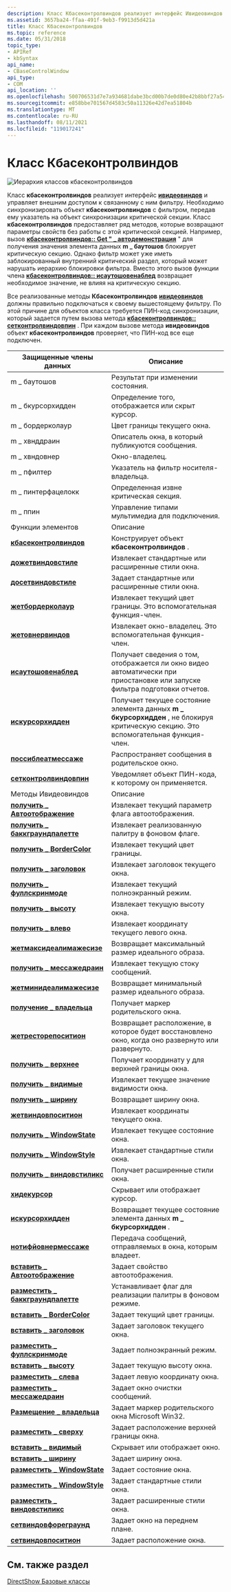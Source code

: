 ```yaml
---
description: Класс Кбасеконтролвиндов реализует интерфейс Ивидеовиндов и управляет внешним доступом к связанному с ним фильтру.
ms.assetid: 3657ba24-ffaa-491f-9eb3-f9913d5d421a
title: Класс Кбасеконтролвиндов
ms.topic: reference
ms.date: 05/31/2018
topic_type:
- APIRef
- kbSyntax
api_name:
- CBaseControlWindow
api_type:
- COM
api_location: ''
ms.openlocfilehash: 500706531d7e7a934681dabe3bcd00b7de0d80e42b8bbf27a5456a8fd4415f21
ms.sourcegitcommit: e858bbe701567d4583c50a11326e42d7ea51804b
ms.translationtype: MT
ms.contentlocale: ru-RU
ms.lasthandoff: 08/11/2021
ms.locfileid: "119017241"
---
```

# <a name="cbasecontrolwindow-class"></a>Класс Кбасеконтролвиндов

![Иерархия классов кбасеконтролвиндов](images/wctrl01.png)

Класс **кбасеконтролвиндов** реализует интерфейс [**ивидеовиндов**](/windows/desktop/api/Control/nn-control-ivideowindow) и управляет внешним доступом к связанному с ним фильтру. Необходимо синхронизировать объект **кбасеконтролвиндов** с фильтром, передав ему указатель на объект синхронизации критической секции. Класс **кбасеконтролвиндов** предоставляет ряд методов, которые возвращают параметры свойств без работы с этой критической секцией. Например, вызов [**кбасеконтролвиндов:: Get " \_ автодемонстрация**](cbasecontrolwindow-get-autoshow.md) " для получения значения элемента данных **m \_ баутошов** блокирует критическую секцию. Однако фильтр может уже иметь заблокированный внутренний критический раздел, который может нарушать иерархию блокировки фильтра. Вместо этого вызов функции члена [**кбасеконтролвиндов:: исаутошовенаблед**](cbasecontrolwindow-isautoshowenabled.md) возвращает необходимое значение, не влияя на критическую секцию.

Все реализованные методы **Кбасеконтролвиндов** [**ивидеовиндов**](/windows/desktop/api/Control/nn-control-ivideowindow) должны правильно подключаться к своему вышестоящему фильтру. По этой причине для объектов класса требуется ПИН-код синхронизации, который задается путем вызова метода [**кбасеконтролвиндов:: сетконтролвиндовпин**](cbasecontrolwindow-setcontrolwindowpin.md) . При каждом вызове метода **ивидеовиндов** объект **кбасеконтролвиндов** проверяет, что ПИН-код все еще подключен.



| Защищенные члены данных                                                     | Описание                                                                                                                                 |
|----------------------------------------------------------------------------|---------------------------------------------------------------------------------------------------------------------------------------------|
| m \_ баутошов                                                               | Результат при изменении состояния.                                                                                                              |
| m \_ бкурсорхидден                                                           | Определение того, отображается или скрыт курсор.                                                                                 |
| m \_ бордерколаур                                                            | Цвет границы текущего окна.                                                                                                         |
| m \_ хвнддраин                                                               | Описатель окна, в который публикуются сообщения.                                                                                        |
| m \_ хвндовнер                                                               | Окно-владелец.                                                                                                                              |
| m \_ пфилтер                                                                 | Указатель на фильтр носителя-владельца.                                                                                                         |
| m \_ пинтерфацелокк                                                          | Определенная извне критическая секция.                                                                                                        |
| m \_ ппин                                                                    | Управление типами мультимедиа для подключения.                                                                                                  |
| Функции элементов                                                           | Описание                                                                                                                                 |
| [**кбасеконтролвиндов**](cbasecontrolwindow-cbasecontrolwindow.md)        | Конструирует объект **кбасеконтролвиндов** .                                                                                                 |
| [**дожетвиндовстиле**](cbasecontrolwindow-dogetwindowstyle.md)            | Извлекает стандартные или расширенные стили окна.                                                                                     |
| [**досетвиндовстиле**](cbasecontrolwindow-dosetwindowstyle.md)            | Задает стандартные или расширенные стили окна.                                                                                                 |
| [**жетбордерколаур**](cbasecontrolwindow-getbordercolour.md)              | Извлекает текущий цвет границы. Это вспомогательная функция-член.                                                                       |
| [**жетовнервиндов**](cbasecontrolwindow-getownerwindow.md)                | Извлекает окно-владелец. Это вспомогательная функция-член.                                                                              |
| [**исаутошовенаблед**](cbasecontrolwindow-isautoshowenabled.md)          | Получает сведения о том, отображается ли окно видео автоматически при приостановке или запуске фильтра подготовки отчетов.                        |
| [**искурсорхидден**](cbasecontrolwindow-iscursorhidden.md)                | Получает текущее состояние элемента данных **m \_ бкурсорхидден** , не блокируя критическую секцию. Это вспомогательная функция-член. |
| [**поссиблеатмессаже**](cbasecontrolwindow-possiblyeatmessage.md)        | Распространяет сообщения в родительское окно.                                                                                                  |
| [**сетконтролвиндовпин**](cbasecontrolwindow-setcontrolwindowpin.md)      | Уведомляет объект ПИН-кода, к которому он применяется.                                                                                         |
| Методы Ивидеовиндов                                                       | Описание                                                                                                                                 |
| [**получить \_ Автоотображение**](cbasecontrolwindow-get-autoshow.md)                   | Извлекает текущий параметр флага автоотображения.                                                                                                |
| [**получить \_ баккграундпалетте**](cbasecontrolwindow-get-backgroundpalette.md) | Извлекает реализованную палитру в фоновом флаге.                                                                                      |
| [**получить \_ BorderColor**](cbasecontrolwindow-get-bordercolor.md)             | Извлекает текущий цвет границы.                                                                                                         |
| [**получить \_ заголовок**](cbasecontrolwindow-get-caption.md)                     | Извлекает заголовок текущего окна.                                                                                                       |
| [**получить \_ фуллскринмоде**](cbasecontrolwindow-get-fullscreenmode.md)      | Извлекает текущий полноэкранный режим.                                                                                                     |
| [**получить \_ высоту**](cbasecontrolwindow-get-height.md)                       | Извлекает текущую высоту окна.                                                                                                        |
| [**получить \_ влево**](cbasecontrolwindow-get-left.md)                           | Извлекает координату текущего левого окна.                                                                                               |
| [**жетмаксидеалимажесизе**](cbasecontrolwindow-getmaxidealimagesize.md)    | Возвращает максимальный размер идеального образа.                                                                                              |
| [**получить \_ мессажедраин**](cbasecontrolwindow-get-messagedrain.md)           | Извлекает текущую стоку сообщений.                                                                                                        |
| [**жетминидеалимажесизе**](cbasecontrolwindow-getminidealimagesize.md)    | Возвращает минимальный размер идеального образа.                                                                                              |
| [**получение \_ владельца**](cbasecontrolwindow-get-owner.md)                         | Получает маркер родительского окна.                                                                                                         |
| [**жетресторепоситион**](cbasecontrolwindow-getrestoreposition.md)        | Возвращает расположение, в которое будет восстановлено окно, когда оно развернуто или развернуто.                                                    |
| [**получить \_ верхнее**](cbasecontrolwindow-get-top.md)                             | Получает координату y для верхней границы окна.                                                                                       |
| [**получить \_ видимые**](cbasecontrolwindow-get-visible.md)                     | Извлекает текущее значение видимости окна.                                                                                     |
| [**получить \_ ширину**](cbasecontrolwindow-get-width.md)                         | Возвращает ширину окна.                                                                                                          |
| [**жетвиндовпоситион**](cbasecontrolwindow-getwindowposition.md)          | Извлекает координаты текущего окна.                                                                                                   |
| [**получить \_ WindowState**](cbasecontrolwindow-get-windowstate.md)             | Извлекает текущее состояние окна.                                                                                                  |
| [**получить \_ WindowStyle**](cbasecontrolwindow-get-windowstyle.md)             | Извлекает стандартные стили окна.                                                                                                       |
| [**получить \_ виндовстиликс**](cbasecontrolwindow-get-windowstyleex.md)         | Получает расширенные стили окна.                                                                                                       |
| [**хидекурсор**](cbasecontrolwindow-hidecursor.md)                        | Скрывает или отображает курсор.                                                                                                               |
| [**искурсорхидден**](cbasecontrolwindow-iscursorhidden.md)                | Возвращает текущее состояние элемента данных **m \_ бкурсорхидден** .                                                                        |
| [**нотифйовнермессаже**](cbasecontrolwindow-notifyownermessage.md)        | Передача сообщений, отправляемых в окна, которым владеет.                                                                                         |
| [**вставить \_ Автоотображение**](cbasecontrolwindow-put-autoshow.md)                   | Задает свойство автоотображения.                                                                                                                 |
| [**разместить \_ баккграундпалетте**](cbasecontrolwindow-put-backgroundpalette.md) | Устанавливает флаг для реализации палитры в фоновом режиме.                                                                                       |
| [**вставить \_ BorderColor**](cbasecontrolwindow-put-bordercolor.md)             | Задает текущий цвет границы.                                                                                                              |
| [**вставить \_ заголовок**](cbasecontrolwindow-put-caption.md)                     | Задает заголовок текущего окна.                                                                                                            |
| [**разместить \_ фуллскринмоде**](cbasecontrolwindow-put-fullscreenmode.md)      | Задает полноэкранный режим.                                                                                                                  |
| [**вставить \_ высоту**](cbasecontrolwindow-put-height.md)                       | Задает текущую высоту окна.                                                                                                             |
| [**разместить \_ слева**](cbasecontrolwindow-put-left.md)                           | Задает левую координату окна.                                                                                                    |
| [**разместить \_ мессажедраин**](cbasecontrolwindow-put-messagedrain.md)           | Задает окно очистки сообщений.                                                                                                              |
| [**Размещение \_ владельца**](cbasecontrolwindow-put-owner.md)                         | Задает маркер родительского окна Microsoft Win32.                                                                                              |
| [**разместить \_ сверху**](cbasecontrolwindow-put-top.md)                             | Задает расположение верхней границы окна.                                                                                                |
| [**вставить \_ видимый**](cbasecontrolwindow-put-visible.md)                     | Скрывает или отображает окно.                                                                                                                  |
| [**вставить \_ ширину**](cbasecontrolwindow-put-width.md)                         | Задает ширину окна.                                                                                                               |
| [**разместить \_ WindowState**](cbasecontrolwindow-put-windowstate.md)             | Задает состояние окна.                                                                                                               |
| [**разместить \_ WindowStyle**](cbasecontrolwindow-put-windowstyle.md)             | Задает стандартные стили окна.                                                                                                            |
| [**разместить \_ виндовстиликс**](cbasecontrolwindow-put-windowstyleex.md)         | Задает расширенные стили окна.                                                                                                            |
| [**сетвиндовфореграунд**](cbasecontrolwindow-setwindowforeground.md)      | Задает окно на переднем плане.                                                                                                          |
| [**сетвиндовпоситион**](cbasecontrolwindow-setwindowposition.md)          | Задает расположение окна.                                                                                                                   |



 

## <a name="see-also"></a>См. также раздел

<dl> <dt>

[DirectShow Базовые классы](directshow-base-classes.md)
</dt> </dl>

 

 



